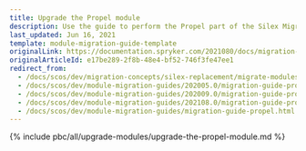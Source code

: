 ```yaml
---
title: Upgrade the Propel module
description: Use the guide to perform the Propel part of the Silex Migration Effort.
last_updated: Jun 16, 2021
template: module-migration-guide-template
originalLink: https://documentation.spryker.com/2021080/docs/migration-guide-propel
originalArticleId: e17be289-2f8b-48e4-bf52-746f3fe47ee1
redirect_from:
  - /docs/scos/dev/migration-concepts/silex-replacement/migrate-modules/migrate-the-propel-module.html
  - /docs/scos/dev/module-migration-guides/202005.0/migration-guide-propel.html
  - /docs/scos/dev/module-migration-guides/202009.0/migration-guide-propel.html
  - /docs/scos/dev/module-migration-guides/202108.0/migration-guide-propel.html
  - /docs/scos/dev/module-migration-guides/migration-guide-propel.html
---
```


{% include pbc/all/upgrade-modules/upgrade-the-propel-module.md %} <!-- To edit, see /_includes/pbc/all/upgrade-modules/upgrade-the-propel-module.md -->

